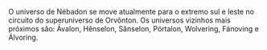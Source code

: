 ﻿O universo de Nébadon se move atualmente para o extremo sul e leste no circuito do superuniverso de Orvônton. Os universos vizinhos mais próximos são: Ávalon, Hênselon, Sânselon, Pórtalon, Wolvering, Fánoving e Álvoring.